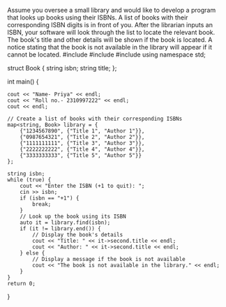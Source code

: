 Assume you oversee a small library and would like to develop a program that looks up books using their ISBNs. A list of books with their corresponding ISBN digits is in front of you. After the librarian inputs an ISBN, your software will look through the list to locate the relevant book.  The book's title and other details will be shown if the book is located. A notice stating that the book is not available in the library will appear if it cannot be located.
#include <iostream>
#include <map>
#include <string>
using namespace std;

struct Book {
    string isbn;
    string title;
};

int main() {
    
    cout << "Name- Priya" << endl;
    cout << "Roll no.- 2310997222" << endl;
    cout << endl;
    
    // Create a list of books with their corresponding ISBNs
    map<string, Book> library = {
        {"1234567890", {"Title 1", "Author 1"}},
        {"0987654321", {"Title 2", "Author 2"}},
        {"1111111111", {"Title 3", "Author 3"}},
        {"2222222222", {"Title 4", "Author 4"}},
        {"3333333333", {"Title 5", "Author 5"}}
    };

    string isbn;
    while (true) {
        cout << "Enter the ISBN (+1 to quit): ";
        cin >> isbn;
        if (isbn == "+1") {
            break;
        }
        // Look up the book using its ISBN
        auto it = library.find(isbn);
        if (it != library.end()) {
            // Display the book's details
            cout << "Title: " << it->second.title << endl;
            cout << "Author: " << it->second.title << endl;
        } else {
            // Display a message if the book is not available
            cout << "The book is not available in the library." << endl;
        }
    }
    return 0;
}
